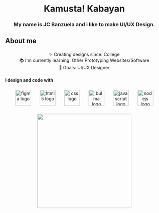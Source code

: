 <h1 align="center">Kamusta! Kabayan</h1>

###

<h3 align="center">My name is JC Banzuela and i like to make UI/UX Design.</h3>

###

<h2 align="left">About me</h2>

###

<p align="center">✨ Creating designs since: College<br>📚 I'm currently learning: Other Prototyping Websites/Software<br>🎯 Goals: UI/UX Designer</p>

###

<h4 align="left">I design and code with</h4>

###

<div align="center">
  <img src="https://cdn.jsdelivr.net/gh/devicons/devicon/icons/figma/figma-original.svg" height="50" alt="figma logo"  />
  <img width="20" />
  <img src="https://cdn.jsdelivr.net/gh/devicons/devicon/icons/html5/html5-original.svg" height="50" alt="html5 logo"  />
  <img width="20" />
  <img src="https://cdn.jsdelivr.net/gh/devicons/devicon/icons/css3/css3-original.svg" height="50" alt="css logo"  />
  <img width="20" />
  <img src="https://img.shields.io/badge/Bulma-00D1B2?logo=bulma&logoColor=black&style=for-the-badge" height="50" alt="bulma logo"  />
  <img width="20" />
  <img src="https://cdn.jsdelivr.net/gh/devicons/devicon/icons/javascript/javascript-original.svg" height="50" alt="javascript logo"  />
  <img width="20" />
  <img src="https://cdn.jsdelivr.net/gh/devicons/devicon/icons/nodejs/nodejs-original.svg" height="50" alt="nodejs logo"  />
</div>

###

<div align="center">
  <img height="300" src="https://media4.giphy.com/media/v1.Y2lkPTc5MGI3NjExN2xlcmMxZHQwa2RmYnZmZ3Z1czB4eWVuNTN2YW4yZWZ0NTFtcjlkdSZlcD12MV9pbnRlcm5hbF9naWZfYnlfaWQmY3Q9Zw/OfO29OyDiyHqTqYBOg/giphy.gif"  />
</div>

###
